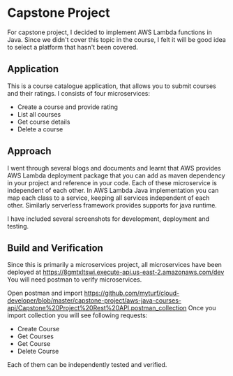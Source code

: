 # Capstone Project

For capstone project, I decided to implement AWS Lambda functions in Java. Since we didn't cover this topic in the course, I felt it will be good idea to select a platform that hasn't been covered.

## Application 
This is a course catalogue application, that allows you to submit courses and their ratings. I consists of four microservices:
* Create a course and provide rating
* List all courses
* Get course details
* Delete a course


## Approach
I went through several blogs and documents and learnt that AWS provides AWS Lambda deployment package that you can add as maven dependency in your project and reference in your code.
Each of these microservice is independent of each other. In AWS Lambda Java implementation you can map each class to a service, keeping all services independent of each other.
Similarly serverless framework provides supports for java runtime.

I have included several screenshots for development, deployment and testing.


## Build and Verification 
Since this is primarily a microservices project, all microservices have been deployed at https://8gmtxltswi.execute-api.us-east-2.amazonaws.com/dev
You will need postman to verify microservices.

Open postman and import https://github.com/myturf/cloud-developer/blob/master/capstone-project/aws-java-courses-api/Capstone%20Project%20Rest%20API.postman_collection
Once you import collection you will see following requests:

* Create Course
* Get Courses
* Get Course
* Delete Course

Each of them can be independently tested and verified.
